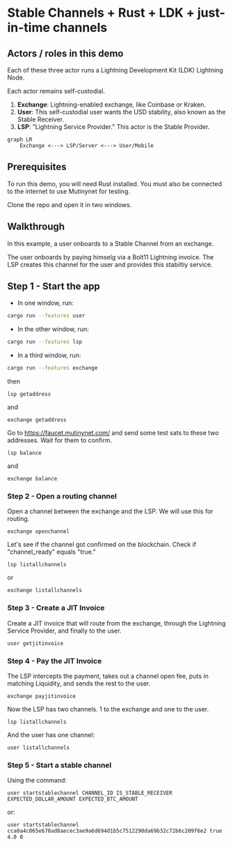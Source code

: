 # Stable Channels + Rust + LDK + just-in-time channels

## Actors / roles in this demo

Each of these three actor runs a Lightning Development Kit (LDK) Lightning Node. 

Each actor remains self-custodial.

1. **Exchange**: Lightning-enabled exchange, like Coinbase or Kraken.
2. **User**: This self-custodial user wants the USD stability, also known as the Stable Receiver.
3. **LSP**: "Lightning Service Provider." This actor is the Stable Provider.

```mermaid
graph LR
    Exchange <---> LSP/Server <---> User/Mobile
```

## Prerequisites

To run this demo, you will need Rust installed. You must also be connected to the internet to use Mutinynet for testing.

Clone the repo and open it in two windows.

## Walkthrough

In this example, a user onboards to a Stable Channel from an exchange. 

The user onboards by paying himselg via a Bolt11 Lightning invoice. The LSP creates this channel for the user and provides this stabiltiy service.

## Step 1 - Start the app

- In one window, run:

 ```bash
 cargo run --features user
 ```

- In the other window, run:

 ```bash
 cargo run --features lsp
 ```

- In a third window, run:

 ```bash
 cargo run --features exchange
 ```


then 

``lsp getaddress``

and 

``exchange getaddress``

Go to https://faucet.mutinynet.com/ and send some test sats to these two addresses. Wait for them to confirm. 

``lsp balance``

and 

``exchange balance``

### Step 2 - Open a routing channel

Open a channel between the exchange and the LSP. We will use this for routing.

``exchange openchannel``

Let's see if the channel got confirmed on the blockchain. Check if "channel_ready" equals "true."

``lsp listallchannels``

or

``exchange listallchannels``

### Step 3 - Create a JIT Invoice

Create a JIT invoice that will route from the exchange, through the Lightning Service Provider, and finally to the user. 

``user getjitinvoice``

### Step 4 - Pay the JIT Invoice

The LSP intercepts the payment, takes out a channel open fee, puts in matching Liquidity, and sends the rest to the user.

``exchange payjitinvoice``

Now the LSP has two channels. 1 to the exchange and one to the user.

``lsp listallchannels``

And the user has one channel:

``user listallchannels``

### Step 5 - Start a stable channel 

Using the command:

``user startstablechannel CHANNEL_ID IS_STABLE_RECEIVER EXPECTED_DOLLAR_AMOUNT EXPECTED_BTC_AMOUNT``

or:

``user startstablechannel cca0a4c065e678ad8aecec3ae9a6d694d1b5c7512290da69b32c72b6c209f6e2 true 4.0 0``

